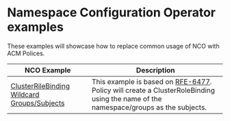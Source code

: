 # Namespace Configuration Operator examples
These examples will showcase how to replace common usage of NCO with ACM Polices.

  | NCO Example                                                                       | Description   |
  |--------                                                                           |-------------  |
  | [ClusterRileBinding Wildcard Groups/Subjects](./clusterrolebinding-wildcard-groups/)    | This example is based on [RFE-6477](https://issues.redhat.com/browse/RFE-6477). Policy will create a ClusterRoleBinding using the name of the namespace/groups as the subjects. |
